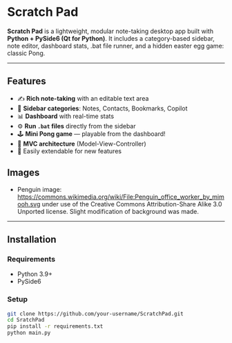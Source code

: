 # Scratch Pad

**Scratch Pad** is a lightweight, modular note-taking desktop app built with **Python + PySide6 (Qt for Python)**. It includes a category-based sidebar, note editor, dashboard stats, .bat file runner, and a hidden easter egg game: classic Pong.

---

## Features

- ✍️ **Rich note-taking** with an editable text area
- 📁 **Sidebar categories**: Notes, Contacts, Bookmarks, Copilot
- 📊 **Dashboard** with real-time stats
- ⚙️ **Run `.bat` files** directly from the sidebar
- 🕹️ **Mini Pong game** — playable from the dashboard!
- 🧠 **MVC architecture** (Model-View-Controller)
- 🧩 Easily extendable for new features

## Images

- Penguin image: https://commons.wikimedia.org/wiki/File:Penguin_office_worker_by_mimooh.svg under use of the Creative Commons Attribution-Share Alike 3.0 Unported license. Slight modification of background was made.


---

## Installation

### Requirements

- Python 3.9+
- PySide6

### Setup

```bash
git clone https://github.com/your-username/ScratchPad.git
cd SratchPad
pip install -r requirements.txt
python main.py


